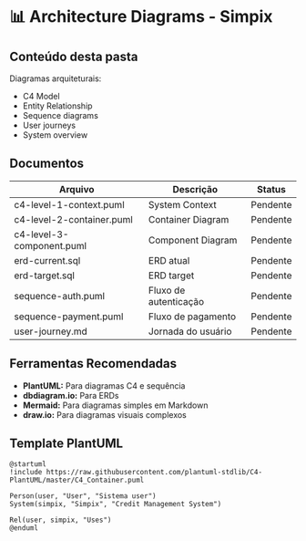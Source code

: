 # 📊 Architecture Diagrams - Simpix

## Conteúdo desta pasta

Diagramas arquiteturais:
- C4 Model
- Entity Relationship
- Sequence diagrams
- User journeys
- System overview

## Documentos

| Arquivo | Descrição | Status |
|---------|-----------|--------|
| c4-level-1-context.puml | System Context | Pendente |
| c4-level-2-container.puml | Container Diagram | Pendente |
| c4-level-3-component.puml | Component Diagram | Pendente |
| erd-current.sql | ERD atual | Pendente |
| erd-target.sql | ERD target | Pendente |
| sequence-auth.puml | Fluxo de autenticação | Pendente |
| sequence-payment.puml | Fluxo de pagamento | Pendente |
| user-journey.md | Jornada do usuário | Pendente |

## Ferramentas Recomendadas

- **PlantUML:** Para diagramas C4 e sequência
- **dbdiagram.io:** Para ERDs
- **Mermaid:** Para diagramas simples em Markdown
- **draw.io:** Para diagramas visuais complexos

## Template PlantUML

```plantuml
@startuml
!include https://raw.githubusercontent.com/plantuml-stdlib/C4-PlantUML/master/C4_Container.puml

Person(user, "User", "Sistema user")
System(simpix, "Simpix", "Credit Management System")

Rel(user, simpix, "Uses")
@enduml
```